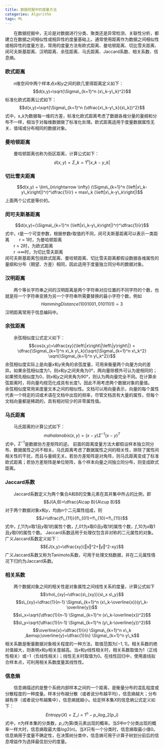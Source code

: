 ```yaml
---
title: 数据挖掘中的度量方法
categories: Algorithm
tags: ML
---
```


&emsp;&emsp;在数据挖掘中，无论是对数据进行分类、聚类还是异常检测、关联性分析，都建立在数据之间相似性或相异性的度量基础上。通常使用距离作为数据之间相似性或相异性的度量方法，常用的度量方法有欧式距离、曼哈顿距离、切比雪夫距离、闵可夫斯基距离、汉明距离、余弦距离、马氏距离、Jaccard系数、相关系数、信息熵。   
<!-- more -->

<!-- mathjax config similar to math.stackexchange -->
<script type="text/x-mathjax-config">
MathJax.Hub.Config({
    jax: ["input/TeX", "output/HTML-CSS"],
    tex2jax: {
        inlineMath: [ ['$', '$'] ],
        displayMath: [ ['$$', '$$']],
        processEscapes: true,
        skipTags: ['script', 'noscript', 'style', 'textarea', 'pre', 'code']
    },
    messageStyle: "none",
    "HTML-CSS": { preferredFont: "TeX", availableFonts: ["STIX","TeX"] }
});
</script>
<script type="text/javascript" src="http://cdn.mathjax.org/mathjax/latest/MathJax.js?config=TeX-AMS-MML_HTMLorMML"></script> 

### 欧式距离
&emsp;&emsp;$n$维空间中两个样本点$x$和$y$之间的欧几里得距离定义如下：
$$d(x,y)=\sqrt{\Sigma\_{k=1}^n (x\_k-y\_k)^2}$$
标准化欧式距离公式如下：
$$d(x,y)=\sqrt{\Sigma\_{k=1}^n (\dfrac{x\_k-y\_k}{s\_k})^2}$$
式中，$s\_k$为数据每一维的方差，标准化欧式距离考虑了数据各维分量的量纲和分布不一样，相当于对每维数据做了标准化处理。欧式距离适用于度量数据属性无关、值域或分布相同的数据对象。

### 曼哈顿距离
&emsp;&emsp;曼哈顿距离也称为街区距离，计算公式如下：
$$d(x,y)=\Sigma\_{k=1}^n \left|x\_k-y\_k\right|$$

### 切比雪夫距离
$$d(x,y) = \lim\_{n\rightarrow \infty} (\Sigma\_{k=1}^n (\left|x\_k-y\_k\right|)^r)^\dfrac{1}{r} = max\_k (\left|x\_k-y\_k\right|)$$
上面两个公式是等价的。

### 闵可夫斯基距离
$$d(x,y)=(\Sigma\_{k=1}^n (\left|x\_k-y\_k\right|)^r)^\dfrac{1}{r}$$
式中，r是一个可变参数，根据参数r取值的不同，闵可夫斯基距离可以表示一类距离
&emsp;&emsp;r = 1时，为曼哈顿距离  
&emsp;&emsp;r = 2时，为欧式距离  
&emsp;&emsp;r →∞时，为切比雪夫距离  
闵可夫斯基距离包括欧式距离、曼哈顿距离、切比雪夫距离都假设数据各维属性的量纲和分布（期望、方差）相同，因此适用于度量独立同分布的数据对象。

### 汉明距离
&emsp;&emsp;两个等长字符串之间的汉明距离是两个字符串对应位置的不同字符的个数，也就是将一个字符串变换为另一个字符串所需要替换的最小字符个数，例如
$$Hamming Distance(1001001, 0101101) = 3$$
汉明距离常用于信息编码中。

### 余弦距离
&emsp;&emsp;余弦相似度公式定义如下：
$$cos⁡(x,y)=\dfrac{xy}{\left\|x\right\|\left\|y\right\|} = \dfrac{\Sigma\_{k=1}^n x\_k y\_k}{\sqrt{\Sigma\_{k=1}^n x\_k^2} \sqrt{\Sigma\_{k=1}^n y\_k^2}}$$
余弦相似度实际上是向量$x$和$y$夹角的余弦度量，可用来衡量两个向量方向的差异。如果余弦相似度为$1$，则$x$和$y$之间夹角为$0°$，两向量除模外可认为是相同的；如果预先相似度为$0$，则$x$和$y$之间夹角为$90°$，则认为两向量完全不同。在计算余弦距离时，将向量均规范化成具有长度$1$，因此不用考虑两个数据对象的量值。  
余弦相似度常用来度量文本之间的相似性。文档可以用向量表示，向量的每个属性代表一个特定的词或术语在文档中出现的频率，尽管文档具有大量的属性，但每个文档向量都是稀疏的，具有相对较少的非零属性值。

### 马氏距离
&emsp;&emsp;马氏距离的计算公式如下：
$$mahalanobis(x,y)=(x-y)\Sigma^{-1}(x-y)^T$$
式中，$\Sigma^{-1}$是数据协方差矩阵的逆。
前面的距离度量方法大都假设样本独立同分布、数据属性之间不相关。马氏距离考虑了数据属性之间的相关性，排除了属性间相关性的干扰，而且与量纲无关。若协方差矩阵是对角阵，则马氏距离变成了标准欧式距离；若协方差矩阵是单位矩阵，各个样本向量之间独立同分布，则变成欧式距离。

### Jaccard系数
&emsp;&emsp;Jaccard系数定义为两个集合A和B的交集元素在其并集中所占的比例，即
$$J(A,B)=\dfrac{A\cap B}{A\cup B}$$
对于两个数据对象$x$和$y$，均由$n$个二元属性组成，则
$$J=\dfrac{f\_{11}}{f\_{01}+f\_{10}+f\_{11}}$$
式中，$f\_{11}$为$x$取$1$且$y$取$1$的属性个数，$f\_{01}$为$x$取$0$且$y$取$1$的属性个数，$f\_{10}$为$x$取$1$且$y$取$0$的属性个数。
Jaccard系数适用于处理仅包含非对称的二元属性的对象。
广义Jaccard系数定义如下：
$$EJ(x,y)=\dfrac{xy}{‖x‖^2+‖y‖^2-xy}$$
广义Jaccard系数又称为Tanimoto系数，可用于处理文档数据，并在二元属性情况下归约为Jaccard系数。

### 相关系数
&emsp;&emsp;两个数据对象之间的相关性是对象属性之间线性关系的度量，计算公式如下
$$\rho\_{xy}=\dfrac{s\_{xy}}{s\_x s\_y}$$
$$s\_{xy}=\dfrac{1}{n-1} \Sigma\_{k=1}^n (x\_k-\overline{x})(y\_k-\overline{y})$$
$$s\_x=\sqrt{\dfrac{1}{n-1} \Sigma\_{k=1}^n (x\_k-\overline{x})^2}$$
$$s\_y=\sqrt{\dfrac{1}{n-1} \Sigma\_{k=1}^n (y\_k-\overline{y})^2}$$
$$\overline{x}=\dfrac{1}{n} \Sigma\_{k=1}^n x\_k ,&emsp;\overline{y}=\dfrac{1}{n} \Sigma\_{k=1}^n y\_k$$ 
相关系数是衡量数据对象相关程度的一种方法，取值范围为$[-1,1]$。相关系数的绝对值越大，则表明$x$和$y$相关度越高。当$x$和$y$线性相关时，相关系数取值为$1$（正线性相关）或$-1$（负线性相关）；线性无关时取值为$0$。在线性回归中，使用直线拟合样本点，可利用相关系数度量其线性性。

### 信息熵
&emsp;&emsp;信息熵描述的是整个系统内部样本之间的一个距离，是衡量分布的混乱程度或分散程度的一种度量。样本分布越分散（或者说分布越平均），信息熵越大；分布越有序（或者说分布越集中），信息熵就越小。给定样本集$X$的信息熵公式定义如下：
$$Entropy(X)=\Sigma\_{i=1}^n -p\_i log\_2⁡(p\_i)$$
式中，$n$为样本集的分类数，$p\_i$为第$i$类元素出现的概率。当$S$中$n$个分类出现的概率一样大时，信息熵取最大值$log2(n)$。当$X$只有一个分类时，信息熵取最小值$0$。信息熵用于度量不确定性，在决策树分类中，信息熵可用于计算子树划分前后的信息增益作为选择最佳划分的度量。





